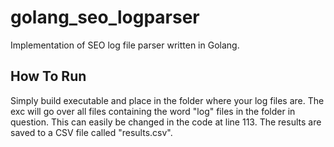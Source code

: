 # golang_seo_logparser
Implementation of SEO log file parser written in Golang.

## How To Run

Simply build executable and place in the folder where your log files are. The exc will go over all files containing the word "log" files in the folder in question. This can easily be changed in the code at line 113. The results are saved to a CSV file called "results.csv".
